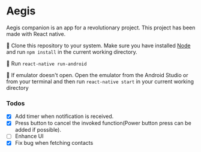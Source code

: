 # Aegis

Aegis companion is an app for a revolutionary project. This project has been made with React native.

:pencil: Clone this repository to your system. Make sure you have installed [Node](http://nodejs.org/) and run `npm install` in the current working directory.

:pencil: Run `react-native run-android`

:pencil: If emulator doesn't open. Open the emulator from the Android Studio or from your terminal and then run `react-native start` in your current working directory

### Todos

- [x] Add timer when notification is received.
- [x] Press button to cancel the invoked function(Power button press can be added if possible).
- [ ] Enhance UI
- [x] Fix bug when fetching contacts
